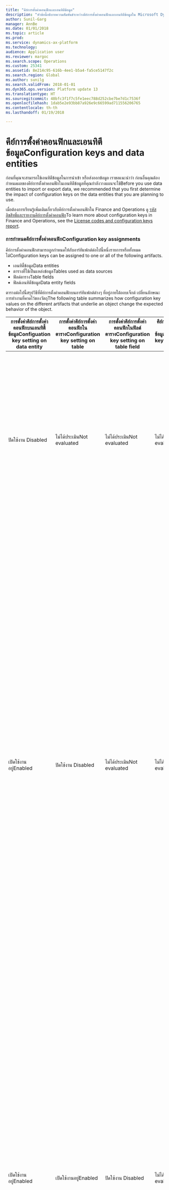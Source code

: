 ```yaml
---
title: "คีย์การตั้งค่าคอนฟิกและเอนทิตีข้อมูล"
description: "หัวข้อนี้อธิบายความสัมพันธ์ระหว่างคีย์การตั้งค่าคอนฟิกและเอนทิตีข้อมูลใน Microsoft Dynamics 365 for Finance and Operations, Enterprise edition"
author: Sunil-Garg
manager: AnnBe
ms.date: 01/01/2018
ms.topic: article
ms.prod: 
ms.service: dynamics-ax-platform
ms.technology: 
audience: Application user
ms.reviewer: margoc
ms.search.scope: Operations
ms.custom: 25341
ms.assetid: 8e214c95-616b-4ee1-b5a4-fa5ce5147f2c
ms.search.region: Global
ms.author: sunilg
ms.search.validFrom: 2018-01-01
ms.dyn365.ops.version: Platform update 13
ms.translationtype: HT
ms.sourcegitcommit: 40bfc3f1f7c5fe1eec788d252cbe7be7d1c7536f
ms.openlocfilehash: 1dab5e2e93bb87a926e9c66599ad711556206765
ms.contentlocale: th-th
ms.lasthandoff: 01/19/2018

---
```


# <a name="configuration-keys-and-data-entities"></a><span data-ttu-id="65261-103">คีย์การตั้งค่าคอนฟิกและเอนทิตีข้อมูล</span><span class="sxs-lookup"><span data-stu-id="65261-103">Configuration keys and data entities</span></span>
<span data-ttu-id="65261-104">ก่อนที่คุณจะสามารถใช้เอนทิตีข้อมูลในการนำเข้า หรือส่งออกข้อมูล เราขอแนะนำว่า ก่อนอื่นคุณต้องกำหนดผลของคีย์การตั้งค่าคอนฟิกในเอนทิตีข้อมูลที่คุณกำลังวางแผนจะใช้</span><span class="sxs-lookup"><span data-stu-id="65261-104">Before you use data entities to import or export data, we recommended that you first determine the impact of configuration keys on the data entities that you are planning to use.</span></span> 

<span data-ttu-id="65261-105">เมื่อต้องการเรียนรู้เพิ่มเติมเกี่ยวกับคีย์การตั้งค่าคอนฟิกใน Finance and Operations ดู [รหัสลิขสิทธิ์และรายงานคีย์การตั้งค่าคอนฟิก](../sysadmin/license-codes-configuration-keys-report.md)</span><span class="sxs-lookup"><span data-stu-id="65261-105">To learn more about configuration keys in Finance and Operations, see the [License codes and configuration keys report](../sysadmin/license-codes-configuration-keys-report.md).</span></span>

### <a name="configuration-key-assignments"></a><span data-ttu-id="65261-106">การกำหนดคีย์การตั้งค่าคอนฟิก</span><span class="sxs-lookup"><span data-stu-id="65261-106">Configuration key assignments</span></span>
<span data-ttu-id="65261-107">คีย์การตั้งค่าคอนฟิกสามารถถูกกำหนดให้กับอาร์ทิแฟกต์ต่อไปนี้หนึ่งรายการหรือทั้งหมดได้</span><span class="sxs-lookup"><span data-stu-id="65261-107">Configuration keys can be assigned to one or all of the following artifacts.</span></span>
-   <span data-ttu-id="65261-108">เอนทิตี้ข้อมูล</span><span class="sxs-lookup"><span data-stu-id="65261-108">Data entities</span></span>
-   <span data-ttu-id="65261-109">ตารางที่ใช้เป็นแหล่งข้อมูล</span><span class="sxs-lookup"><span data-stu-id="65261-109">Tables used as data sources</span></span>
-   <span data-ttu-id="65261-110">ฟิลด์ตาราง</span><span class="sxs-lookup"><span data-stu-id="65261-110">Table fields</span></span>
-   <span data-ttu-id="65261-111">ฟิลด์เอนทิตีข้อมูล</span><span class="sxs-lookup"><span data-stu-id="65261-111">Data entity fields</span></span>

<span data-ttu-id="65261-112">ตารางต่อไปนี้สรุปวิธีที่คีย์การตั้งค่าคอนฟิกบนอาร์ทิแฟกต์ต่างๆ ที่อยู่ภายใต้ออบเจ็กต์ เปลี่ยนลักษณะการทำงานที่คาดไว้ของวัตถุ</span><span class="sxs-lookup"><span data-stu-id="65261-112">The following table summarizes how configuration key values on the different artifacts that underlie an object change the expected behavior of the object.</span></span>

| <span data-ttu-id="65261-113">การตั้งค่าคีย์การตั้งค่าคอนฟิกบนเอนทิตี้ข้อมูล</span><span class="sxs-lookup"><span data-stu-id="65261-113">Configuation key setting on data entity</span></span> | <span data-ttu-id="65261-114">การตั้งค่าคีย์การตั้งค่าคอนฟิกในตาราง</span><span class="sxs-lookup"><span data-stu-id="65261-114">Configuration key setting on table</span></span> | <span data-ttu-id="65261-115">การตั้งค่าคีย์การตั้งค่าคอนฟิกในฟิลด์ตาราง</span><span class="sxs-lookup"><span data-stu-id="65261-115">Configuration key setting on table field</span></span> | <span data-ttu-id="65261-116">คีย์การตั้งค่าคอนฟิกในฟิลด์เอนทิตี้ข้อมูล</span><span class="sxs-lookup"><span data-stu-id="65261-116">Configuration key on data entity field</span></span> | <span data-ttu-id="65261-117">ลักษณะการทำงานที่คาดไว้</span><span class="sxs-lookup"><span data-stu-id="65261-117">Expected behavior</span></span>                                                                                                                                                                                                                                                                                                                                                                                                                                                                                                                                         |
|-----------------------------------|-----------------------------|-----------------------------------|---------------------------------|-----------------------------------------------------------------------------------------------------------------------------------------------------------------------------------------------------------------------------------------------------------------------------------------------------------------------------------------------------------------------------------------------------------------------------------------------------------------------------------------------------------------------------------------------------------|
| <span data-ttu-id="65261-118">ปิดใช้งาน </span><span class="sxs-lookup"><span data-stu-id="65261-118">Disabled</span></span>                          | <span data-ttu-id="65261-119">ไม่ได้ประเมิน</span><span class="sxs-lookup"><span data-stu-id="65261-119">Not evaluated</span></span>               | <span data-ttu-id="65261-120">ไม่ได้ประเมิน</span><span class="sxs-lookup"><span data-stu-id="65261-120">Not evaluated</span></span>                     | <span data-ttu-id="65261-121">ไม่ได้ประเมิน</span><span class="sxs-lookup"><span data-stu-id="65261-121">Not evaluated</span></span>                   | <span data-ttu-id="65261-122">ถ้ามีการปิดใช้งานคีย์การตั้งค่าคอนฟิกสำหรับเอนทิตี้ข้อมูล เอนทิตี้ข้อมูลจะไม่ทำงาน</span><span class="sxs-lookup"><span data-stu-id="65261-122">If the configuration key for the data entity is disabled, the data entity will not be functional.</span></span> <span data-ttu-id="65261-123">โดยไม่สนใจว่าเปิดใช้งานหรือปิดใช้งานคีย์การตั้งค่าคอนฟิกในตารางและฟิลด์อยู่ภายใต้</span><span class="sxs-lookup"><span data-stu-id="65261-123">It does not matter whether the configuration keys in the underlying tables and fields are enabled or disabled.</span></span>                                                                                                                                                                                                                                                                                                                                          |
| <span data-ttu-id="65261-124">เปิดใช้งานอยู่</span><span class="sxs-lookup"><span data-stu-id="65261-124">Enabled</span></span>                           | <span data-ttu-id="65261-125">ปิดใช้งาน </span><span class="sxs-lookup"><span data-stu-id="65261-125">Disabled</span></span>                    | <span data-ttu-id="65261-126">ไม่ได้ประเมิน</span><span class="sxs-lookup"><span data-stu-id="65261-126">Not evaluated</span></span>                     | <span data-ttu-id="65261-127">ไม่ได้ประเมิน</span><span class="sxs-lookup"><span data-stu-id="65261-127">Not evaluated</span></span>                   | <span data-ttu-id="65261-128">ถ้าเปิดใช้งานคีย์การตั้งค่าคอนฟิกสำหรับเอนทิตี้ข้อมูล กรอบงานการจัดการข้อมูลตรวจสอบคีย์การตั้งค่าคอนฟิกในแต่ละตารางที่อยู่ภายใต้</span><span class="sxs-lookup"><span data-stu-id="65261-128">If the configuration key for a data entity is enabled, the data management framework checks the configuration key on each of the underlying tables.</span></span> <span data-ttu-id="65261-129">ถ้าคีย์การตั้งค่าคอนฟิกสำหรับตารางถูกปิดใช้งาน ตารางจะไม่สามารถใช้ได้ในเอนทิตี้ข้อมูลสำหรับการใช้งานตามหน้าที่</span><span class="sxs-lookup"><span data-stu-id="65261-129">If the configuration key for a table is disabled, that table will not be available in the data entity for functional use.</span></span> <span data-ttu-id="65261-130">ถ้าปิดใช้งานคีย์การตั้งค่าคอนฟิกของตาราง การตั้งค่าคีย์การตั้งค่าคอนฟิกตารางและข้อมูลเอนทิตี้จะไม่ได้รับการประเมิน</span><span class="sxs-lookup"><span data-stu-id="65261-130">If a table's configuration key is disabled, the table and data entity configuration key settings are not evaluated.</span></span> <span data-ttu-id="65261-131">ถ้ามีการปิดใช้งานตารางหลักในเอนทิตี้มีคีย์การตั้งค่าคอนฟิกของตนเอง แล้วระบบจะดำเนินการราวกับว่ามีการปิดใช้งานคีย์การตั้งค่าคอนฟิกของเอนทิตี้</span><span class="sxs-lookup"><span data-stu-id="65261-131">If the primary table in the entity has its configuration key disabled, then the system will act as though the entity’s configuration key were disabled.</span></span> |
| <span data-ttu-id="65261-132">เปิดใช้งานอยู่</span><span class="sxs-lookup"><span data-stu-id="65261-132">Enabled</span></span>                           | <span data-ttu-id="65261-133">เปิดใช้งานอยู่</span><span class="sxs-lookup"><span data-stu-id="65261-133">Enabled</span></span>                     | <span data-ttu-id="65261-134">ปิดใช้งาน </span><span class="sxs-lookup"><span data-stu-id="65261-134">Disabled</span></span>                          | <span data-ttu-id="65261-135">ไม่ได้ประเมิน</span><span class="sxs-lookup"><span data-stu-id="65261-135">Not evaluated</span></span>                   | <span data-ttu-id="65261-136">ถ้าเปิดใช้งานคีย์การตั้งค่าคอนฟิกสำหรับเอนทิตีข้อมูล และเปิดใช้งานคีย์การตั้งค่าคอนฟิกตารางที่อยู่ภายใต้ กรอบงานการจัดการข้อมูลจะตรวจสอบคีย์การตั้งค่าคอนฟิกบนฟิลด์ในตาราง</span><span class="sxs-lookup"><span data-stu-id="65261-136">If the configuration key for a data entity is enabled, and the underlying tables configuration keys are enabled, the data management framework will check the configuration key on of the fields in the tables.</span></span> <span data-ttu-id="65261-137">ถ้าปิดใช้งานคีย์การตั้งค่าคอนฟิกสำหรับฟิลด์ ฟิลด์นั้นจะไม่พร้อมใช้งานในเอนทิตี้ข้อมูลสำหรับการใช้งานตามหน้าที่ แม้ว่าฟิลด์เอนทิตี้ข้อมูลที่สอดคล้องกันจะมีคีย์การตั้งค่าคอนฟิกที่เปิดใช้งาน</span><span class="sxs-lookup"><span data-stu-id="65261-137">If the configuration key for a field is disabled, that field will not be available in the data entity for functional use even if the corresponding data entity field has the configuration key enabled.</span></span>                                                                                                                                   |
| <span data-ttu-id="65261-138">เปิดใช้งานอยู่</span><span class="sxs-lookup"><span data-stu-id="65261-138">Enabled</span></span>                           | <span data-ttu-id="65261-139">เปิดใช้งานอยู่</span><span class="sxs-lookup"><span data-stu-id="65261-139">Enabled</span></span>                     | <span data-ttu-id="65261-140">เปิดใช้งานอยู่</span><span class="sxs-lookup"><span data-stu-id="65261-140">Enabled</span></span>                           | <span data-ttu-id="65261-141">ปิดใช้งาน </span><span class="sxs-lookup"><span data-stu-id="65261-141">Disabled</span></span>                        | <span data-ttu-id="65261-142">ถ้าเปิดใช้งานคีย์การตั้งค่าคอนฟิกที่ระดับอื่นๆ ทั้งหมด แต่คีย์การตั้งค่าคอนฟิกฟิลด์เอนทิตี้ไม่ได้เปิดใช้งาน จากนั้นฟิลด์จะไม่พร้อมใช้งานสำหรับการใช้ในเอนทิตี้ข้อมูล</span><span class="sxs-lookup"><span data-stu-id="65261-142">If the configuration key is enabled at all other levels, but the entity field configuration key is not enabled, then the field will not be available for use in the data entity.</span></span>                                                                                                                                                                                                                                                                                                                                                                          |

> [!NOTE]
> <span data-ttu-id="65261-143">ถ้าเอนทิตี้มีเอนทิตี้อื่นเป็นแหล่งข้อมูล จากนั้น ความหมายข้างต้นจะถูกนำไปใช้ในลักษณะที่เกิดซ้ำ</span><span class="sxs-lookup"><span data-stu-id="65261-143">If an entity has another entity as a data source then, the above semantics are applied in a recursive manner.</span></span>

### <a name="entity-list-refresh"></a><span data-ttu-id="65261-144">การรีเฟรชรายการเอนทิตี้</span><span class="sxs-lookup"><span data-stu-id="65261-144">Entity list refresh</span></span>
<span data-ttu-id="65261-145">เมื่อมีการรีเฟรชรายการเอนทิตี้ กรอบงานการจัดการข้อมูลสร้างข้อมูลเมตาของคีย์การตั้งค่าคอนฟิกสำหรับการใช้รันไทม์</span><span class="sxs-lookup"><span data-stu-id="65261-145">When the entity list is refreshed, the data management framework builds the configuration key metadata for runtime use.</span></span> <span data-ttu-id="65261-146">ข้อมูลเมตานี้ถูกสร้างขึ้นโดยใช้ตรรกะที่อธิบายไว้ข้างต้น</span><span class="sxs-lookup"><span data-stu-id="65261-146">This metadata is built using the logic described above.</span></span> <span data-ttu-id="65261-147">เราขอแนะนำเป็นอย่างยิ่งให้คุณรอการรีเฟรชรายการเอนทิตี้ให้เสร็จสมบูรณ์ ก่อนที่จะใช้งานและเอนทิตี้ในกรอบงานการจัดการข้อมูล</span><span class="sxs-lookup"><span data-stu-id="65261-147">We strongly recommend that you  wait for the entity list refresh to complete before using jobs and entities in the data management framework.</span></span> <span data-ttu-id="65261-148">ถ้าคุณรอ ข้อมูลเมตาของคีย์การตั้งค่าคอนฟิกอาจไม่เป็นปัจจุบัน และอาจทำให้เกิดผลลัพธ์ที่ไม่คาดคิด</span><span class="sxs-lookup"><span data-stu-id="65261-148">If you don't wait, the configuration key metadata may not be up to date and could result in unexpected outcomes.</span></span> <span data-ttu-id="65261-149">เมื่อกำลังมีการรีเฟรชรายการเอนทิตี้ ข้อความต่อไปนี้จะแสดงในหน้ารายการของเอนทิตี้</span><span class="sxs-lookup"><span data-stu-id="65261-149">When the entity list is being refreshed, the following message is shown in the entity list page.</span></span>

![การรีเฟรชรายการเอนทิตี้](./media/Entity_refresh_list.png)

### <a name="data-entity-list-page"></a><span data-ttu-id="65261-151">หน้ารายการของเอนทิตี้ข้อมูล</span><span class="sxs-lookup"><span data-stu-id="65261-151">Data entity list page</span></span>
<span data-ttu-id="65261-152">หน้ารายการของเอนทิตี้ข้อมูลในพื้นที่ทำงานการจัดการข้อมูล แสดงการตั้งค่าคีย์การตั้งค่าคอนฟิกสำหรับเอนทิตี้</span><span class="sxs-lookup"><span data-stu-id="65261-152">The data entity list page in the Data management workspace shows the configuration key settings for the entities.</span></span> <span data-ttu-id="65261-153">เริ่มต้นจากหน้านี้เพื่อให้เข้าใจถึงผลกระทบจากคีย์การตั้งค่าคอนฟิกบนเอนทิตี้ข้อมูล</span><span class="sxs-lookup"><span data-stu-id="65261-153">Start from this page  to understand the impact from configuration keys on the data entity.</span></span>
<span data-ttu-id="65261-154">ข้อมูลนี้จะแสดงขึ้นโดยใช้ข้อมูลเมตาที่สร้างขึ้นระหว่างการรีเฟรชเอนทิตี้</span><span class="sxs-lookup"><span data-stu-id="65261-154">This information is shown using the metadata that is built during entity refresh.</span></span> <span data-ttu-id="65261-155">คอลัมน์ของคีย์การตั้งค่าคอนฟิกแสดงชื่อของคีย์การตั้งค่าคอนฟิกที่สัมพันธ์กับเอนทิตี้ข้อมูล</span><span class="sxs-lookup"><span data-stu-id="65261-155">The configuration key column shows the name of the configuration key that is associated with the data entity.</span></span> <span data-ttu-id="65261-156">ถ้าคอลัมน์นี้ว่างเปล่า หมายความว่าไม่มีคีการตั้งค่าคอนฟิกที่สัมพันธ์กับเอนทิตี้ข้อมูล</span><span class="sxs-lookup"><span data-stu-id="65261-156">If this column is blank it means that there is no configuration key associated with the data entity.</span></span> <span data-ttu-id="65261-157">คอลัมน์สถานะคีย์การตั้งค่าคอนฟิกแสดงสถานะของคีย์การตั้งค่าคอนฟิก</span><span class="sxs-lookup"><span data-stu-id="65261-157">The configuration key status column shows the state of the configuration key.</span></span> <span data-ttu-id="65261-158">ถ้ามีเครื่องหมายเลือก หมายถึงคีย์ถูกเปิดใช้งาน</span><span class="sxs-lookup"><span data-stu-id="65261-158">If it has a checkmark, it means the key is enabled.</span></span> <span data-ttu-id="65261-159">ถ้าฟิลด์นี้ว่างเปล่า หมายถึงคีย์นี้ถูกปิดใช้งาน หรือไม่มีคีย์ที่เกี่ยวข้อง อย่างใดอย่างหนึ่ง</span><span class="sxs-lookup"><span data-stu-id="65261-159">If it is blank, it means either the key is disabled or there is no key associated.</span></span>

![หน้ารายการของเอนทิตี้](./media/Data_entity_list_page.png)

### <a name="target-fields"></a><span data-ttu-id="65261-161">ฟิลด์เป้าหมาย</span><span class="sxs-lookup"><span data-stu-id="65261-161">Target fields</span></span>
<span data-ttu-id="65261-162">ขั้นตอนถัดไปคือ การเข้าถึงเอนทิตี้ข้อมูลเพื่อดูผลกระทบของคีย์การตั้งค่าคอนฟิกบนตารางและฟิลด์</span><span class="sxs-lookup"><span data-stu-id="65261-162">The next step is to drill into the data entity to view the impact of configuration keys on tables and fields.</span></span> <span data-ttu-id="65261-163">แบบฟอร์มฟิลด์เป้าหมายสำหรับเอนทิตีข้อมูล แสดงคีย์การตั้งค่าคอนฟิกและข้อมูลสถานะคีย์สำหรับตารางและฟิลด์ที่เกี่ยวข้องในเอนทิตี้ข้อมูล</span><span class="sxs-lookup"><span data-stu-id="65261-163">The target fields form for a data entity shows configuration key and the key status information for the related tables and fields in the data entity.</span></span>  <span data-ttu-id="65261-164">ถ้าเอนทิตี้ข้อมูลเองมีคีย์การตั้งค่าคอนฟิกที่ถูกปิดใช้งาน ข้อความเตือนจะแสดงขึ้น โดยแจ้งให้ทราบว่าตารางและฟิลด์ในแบบฟอร์มฟิลด์เป้าหมายสำหรับเอนทิตี้นี้จะไม่พร้อมใช้งานทั้งหมด โดยไม่คำนึงถึงสถานะของคีย์การตั้งค่าคอนฟิก</span><span class="sxs-lookup"><span data-stu-id="65261-164">If the data entity itself has its configuration key disabled, a warning message is shown informing that the tables and fields in the target fields form for this entity will not be available at all regardless of their configuration key status.</span></span>

![ฟิลด์เป้าหมาย](./media/Target_fields_1.png)

### <a name="child-entities"></a><span data-ttu-id="65261-166">เอนทิตี้รอง</span><span class="sxs-lookup"><span data-stu-id="65261-166">Child entities</span></span> 
<span data-ttu-id="65261-167">เอนทิตี้บางรายการมีเอนทิตี้อื่นเป็นแหล่งข้อมูล หรือเป็นเอนทิตี้ข้อมูลโดยรวม: ข้อมูลคีย์การตั้งค่าคอนฟิกสำหรับเอนทิตี้เหล่านี้จะปรากฏในแบบฟอร์มเอนทิตี้รอง</span><span class="sxs-lookup"><span data-stu-id="65261-167">Certain entities have other entities as data sources, or are composite data entities: configuration key information for these entities is shown in the Child entities form.</span></span> <span data-ttu-id="65261-168">ใช้แบบฟอร์มนี้ในลักษณะคล้ายกันกับหน้ารายการของเอนทิตี้ที่อธิบายไว้ข้างต้น</span><span class="sxs-lookup"><span data-stu-id="65261-168">Use this form in the similar way to the entities list page described above.</span></span> <span data-ttu-id="65261-169">แบบฟอร์มฟิลด์เป้าหมายสำหรับเอนทิตี้รองยังทำหน้าที่เหมือนกับสิ่งที่อธิบายไว้ข้างต้นอีกด้วย</span><span class="sxs-lookup"><span data-stu-id="65261-169">The target fields form for the child entity also behaves like what is described above.</span></span>

![ฟิลด์เป้าหมาย](./media/Target_fields_2.png)

### <a name="using-data-entities"></a><span data-ttu-id="65261-171">การใช้เอนทิตี้ข้อมูล</span><span class="sxs-lookup"><span data-stu-id="65261-171">Using data entities</span></span>
<span data-ttu-id="65261-172">หลังจากการทำความเข้าใจผลกระทบทั้งหมด ถ้ามี ของคีย์การตั้งค่าคอนฟิกในเอนทิตี้ข้อมูลที่คุณต้องการใช้ ขณะนี้คุณสามารถดำเนินการใช้เอนทิตี้ข้อมูลได้โดยการเพิ่มไปยังโครงการข้อมูล</span><span class="sxs-lookup"><span data-stu-id="65261-172">After understanding the full impact, if any, of configuration keys on the data entities that you would like to use, you can now proceed to using the data entities by adding them to data projects.</span></span> 

### <a name="run-time-validations-for-configuration-keys"></a><span data-ttu-id="65261-173">การตรวจสอบรันไทม์สำหรับคีย์การตั้งค่าคอนฟิก</span><span class="sxs-lookup"><span data-stu-id="65261-173">Run time validations for configuration keys</span></span>
<span data-ttu-id="65261-174">โดยใช้ข้อมูลเมตาคีย์การตั้งค่าคอนฟิกที่สร้างขึ้นระหว่างรายการรีเฟรชเอนทิตี้ จะมีการดำเนินการตรวจสอบรันไทม์ในกรณีการใช้ต่อไปนี้</span><span class="sxs-lookup"><span data-stu-id="65261-174">Using the configuration key metadata built during entity refresh list, run time validations are performed in the following use cases.</span></span>

-   <span data-ttu-id="65261-175">เมื่อมีการเพิ่มเอนทิตี้ข้อมูลไปยังงาน</span><span class="sxs-lookup"><span data-stu-id="65261-175">When a data entity is added to a job</span></span>

-   <span data-ttu-id="65261-176">เมื่อผู้ใช้คลิกที่ 'ตรวจสอบ' ในรายการเอนทิตี้</span><span class="sxs-lookup"><span data-stu-id="65261-176">When user clicks ‘validate’ on the entity list</span></span>

-   <span data-ttu-id="65261-177">เมื่อผู้ใช้โหลดแพคเกจข้อมูลเข้าสู่โครงการข้อมูล</span><span class="sxs-lookup"><span data-stu-id="65261-177">When the user loads a data package into a data project</span></span>

-   <span data-ttu-id="65261-178">เมื่อผู้ใช้โหลดเท็มเพลตเข้าสู่โครงการข้อมูล</span><span class="sxs-lookup"><span data-stu-id="65261-178">When the user loads a template into a data project</span></span>

-   <span data-ttu-id="65261-179">เมื่อมีการโหลดโครงการข้อมูลที่มีอยู่</span><span class="sxs-lookup"><span data-stu-id="65261-179">When an existing data project is loaded</span></span>

-   <span data-ttu-id="65261-180">เมื่อมีการโหลดเท็มเพลตเข้าสู่โครงการข้อมูล</span><span class="sxs-lookup"><span data-stu-id="65261-180">When a template is loaded into a data project</span></span>

-   <span data-ttu-id="65261-181">ก่อนมีการดำเนินงานส่งออก/การนำเข้า (ชุดงาน ไม่ใช่ชุดงานงาน การเกิดซ้ำ Odata)</span><span class="sxs-lookup"><span data-stu-id="65261-181">Before the export/import job is executed (batch, non-batch, recurring, Odata)</span></span>

-   <span data-ttu-id="65261-182">เมื่อผู้ใช้ที่สร้างการแม็ป</span><span class="sxs-lookup"><span data-stu-id="65261-182">When the user generates mapping</span></span>

-   <span data-ttu-id="65261-183">เมื่อผู้ใช้แม็ปฟิลด์ในการแม็ป UI</span><span class="sxs-lookup"><span data-stu-id="65261-183">When the user maps fields in the mapping UI</span></span>

-   <span data-ttu-id="65261-184">เมื่อผู้ใช้เพิ่ม 'ฟิลด์ที่สามารถนำเข้าได้' เท่านั้น</span><span class="sxs-lookup"><span data-stu-id="65261-184">When the user adds only 'importable fields'</span></span>


### <a name="managing-configuration-key-changes"></a><span data-ttu-id="65261-185">การจัดการการเปลี่ยนแปลงคีย์การตั้งค่าคอนฟิก</span><span class="sxs-lookup"><span data-stu-id="65261-185">Managing configuration key changes</span></span>
<span data-ttu-id="65261-186">เวลาใดก็ได้ที่คุณอัพเดตคีย์การตั้งค่าคอนฟิกที่เอนทิตี้ ระดับตารางหรือฟิลด์ รายการเอนทิตี้ในกรอบงานการจัดการข้อมูลต้องถูกรีเฟรช</span><span class="sxs-lookup"><span data-stu-id="65261-186">Anytime that you update configuration keys at the entity, table or field level, the entity list in the data management framework must be refreshed.</span></span> <span data-ttu-id="65261-187">กระบวนการนี้ช่วยให้มั่นใจว่า กรอบงานจะใช้การตั้งค่าคีย์การตั้งค่าคอนฟิกล่าสุด</span><span class="sxs-lookup"><span data-stu-id="65261-187">This process ensures that the framework picks up the latest configuration key settings.</span></span> <span data-ttu-id="65261-188">จนกระทั่งมีการรีเฟรชรายการเอนทิตี้ การเตือนต่อไปนี้จะถูกแสดงในหน้ารายการของเอนทิตี้</span><span class="sxs-lookup"><span data-stu-id="65261-188">Until the entity list is refreshed, the following warning will be shown in the entity list page.</span></span> <span data-ttu-id="65261-189">การเปลี่ยนแปลงคีย์การตั้งค่าคอนฟิกที่อัพเดตแล้วจะมีผลทันที หลังจากที่มีการรีเฟรชรายการเอนทิตี้</span><span class="sxs-lookup"><span data-stu-id="65261-189">The updated configuration key changes will take effect immediately after the entity list is refreshed.</span></span> <span data-ttu-id="65261-190">เราขอแนะนำให้คุณตรวจสอบโครงการข้อมูลที่มีอยู่และงานเพื่อให้แน่ใจว่าจะทำงานตามที่คาดไว้ หลังจากที่การเปลี่ยนแปลงคีย์การตั้งค่าคอนฟิกมีผลบังคับใช้</span><span class="sxs-lookup"><span data-stu-id="65261-190">We recommend that you validate existing data projects and jobs to make sure that they function as expected after the configuration keys changes are put in effect.</span></span>

![ฟิลด์เป้าหมาย](./media/Target_fields_3.png)


